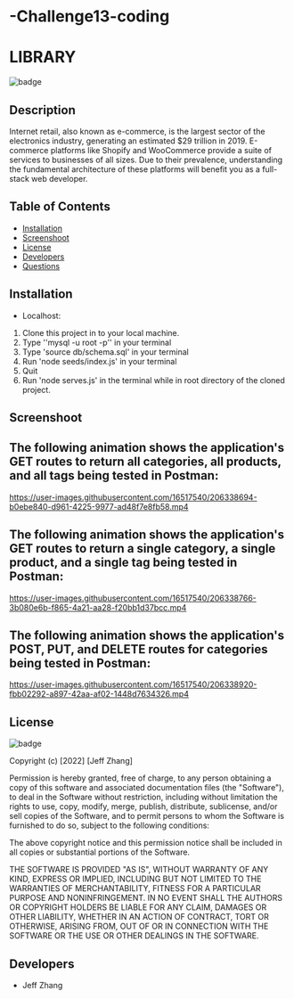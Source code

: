 # -Challenge13-coding

# LIBRARY

![badge](https://img.shields.io/badge/license-MIT-orange)


## Description
Internet retail, also known as e-commerce, is the largest sector of the electronics industry, generating an estimated $29 trillion in 2019. E-commerce platforms like Shopify and WooCommerce provide a suite of services to businesses of all sizes. Due to their prevalence, understanding the fundamental architecture of these platforms will benefit you as a full-stack web developer.


## Table of Contents
* [Installation](#installation)
* [Screenshoot](#screenshoot)
* [License](#license)
* [Developers](#developers)
* [Questions](#questions)


## Installation

* Localhost: 
1. Clone this project in to your local machine.
2. Type ''mysql -u root -p'' in your terminal
3. Type 'source db/schema.sql' in your terminal
4. Run 'node seeds/index.js'  in your terminal
5. Quit
6. Run 'node serves.js' in the terminal while in root directory of the cloned project.

## Screenshoot
## The following animation shows the application's GET routes to return all categories, all products, and all tags being tested in Postman:

https://user-images.githubusercontent.com/16517540/206338694-b0ebe840-d961-4225-9977-ad48f7e8fb58.mp4

## The following animation shows the application's GET routes to return a single category, a single product, and a single tag being tested in Postman:

https://user-images.githubusercontent.com/16517540/206338766-3b080e6b-f865-4a21-aa28-f20bb1d37bcc.mp4

## The following animation shows the application's POST, PUT, and DELETE routes for categories being tested in Postman:


https://user-images.githubusercontent.com/16517540/206338920-fbb02292-a897-42aa-af02-1448d7634326.mp4



## License
![badge](https://img.shields.io/badge/license-MIT-orange)

Copyright (c) [2022] [Jeff Zhang]

Permission is hereby granted, free of charge, to any person obtaining a copy
of this software and associated documentation files (the "Software"), to deal
in the Software without restriction, including without limitation the rights
to use, copy, modify, merge, publish, distribute, sublicense, and/or sell
copies of the Software, and to permit persons to whom the Software is
furnished to do so, subject to the following conditions:

The above copyright notice and this permission notice shall be included in all
copies or substantial portions of the Software.

THE SOFTWARE IS PROVIDED "AS IS", WITHOUT WARRANTY OF ANY KIND, EXPRESS OR
IMPLIED, INCLUDING BUT NOT LIMITED TO THE WARRANTIES OF MERCHANTABILITY,
FITNESS FOR A PARTICULAR PURPOSE AND NONINFRINGEMENT. IN NO EVENT SHALL THE
AUTHORS OR COPYRIGHT HOLDERS BE LIABLE FOR ANY CLAIM, DAMAGES OR OTHER
LIABILITY, WHETHER IN AN ACTION OF CONTRACT, TORT OR OTHERWISE, ARISING FROM,
OUT OF OR IN CONNECTION WITH THE SOFTWARE OR THE USE OR OTHER DEALINGS IN THE
SOFTWARE.

## Developers
* Jeff Zhang
